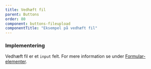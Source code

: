 ```yaml
---
title: Vedhæft fil
parent: Buttons
order: 80
component: buttons-fileupload
componentTitle: "Eksempel på vedhæft fil"
---
```

### Implementering

Vedhæft fil er et `input` felt. For mere information se under <a href="/komponenter/form-controls/#vedhæft-fil">Formular-elementer</a>.
